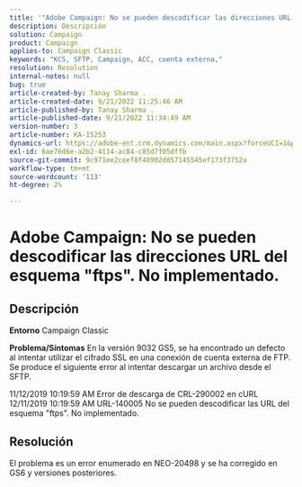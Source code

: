 ```yaml
---
title: '"Adobe Campaign: No se pueden descodificar las direcciones URL del esquema ''ftps''. No implementado".'
description: Descripción
solution: Campaign
product: Campaign
applies-to: Campaign Classic
keywords: "KCS, SFTP, Campaign, ACC, cuenta externa,"
resolution: Resolution
internal-notes: null
bug: true
article-created-by: Tanay Sharma .
article-created-date: 9/21/2022 11:25:46 AM
article-published-by: Tanay Sharma .
article-published-date: 9/21/2022 11:34:49 AM
version-number: 3
article-number: KA-15253
dynamics-url: https://adobe-ent.crm.dynamics.com/main.aspx?forceUCI=1&pagetype=entityrecord&etn=knowledgearticle&id=6ac94522-a039-ed11-9db1-002248086735
exl-id: 6ae76d6e-a2b2-4114-ac84-c85d7f05dffb
source-git-commit: 9c971ee2ceef8f48902d857145545ef173f3752a
workflow-type: tm+mt
source-wordcount: '113'
ht-degree: 2%

---
```


# Adobe Campaign: No se pueden descodificar las direcciones URL del esquema &quot;ftps&quot;. No implementado.

## Descripción

<b>Entorno</b>
Campaign Classic


<b>Problema/Síntomas</b>
En la versión 9032 GS5, se ha encontrado un defecto al intentar utilizar el cifrado SSL en una conexión de cuenta externa de FTP. Se produce el siguiente error al intentar descargar un archivo desde el SFTP.

11/12/2019 10:19:59 AM Error de descarga de CRL-290002 en cURL 12/11/2019 10:19:59 AM URL-140005 No se pueden descodificar las URL del esquema &quot;ftps&quot;. No implementado.




## Resolución


El problema es un error enumerado en NEO-20498 y se ha corregido en GS6 y versiones posteriores.
